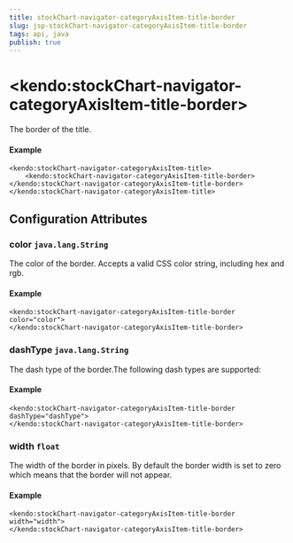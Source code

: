 ```yaml
---
title: stockChart-navigator-categoryAxisItem-title-border
slug: jsp-stockChart-navigator-categoryAxisItem-title-border
tags: api, java
publish: true
---
```


# \<kendo:stockChart-navigator-categoryAxisItem-title-border\>

The border of the title.

#### Example
    <kendo:stockChart-navigator-categoryAxisItem-title>
        <kendo:stockChart-navigator-categoryAxisItem-title-border></kendo:stockChart-navigator-categoryAxisItem-title-border>
    </kendo:stockChart-navigator-categoryAxisItem-title>

## Configuration Attributes

### color `java.lang.String`

The color of the border. Accepts a valid CSS color string, including hex and rgb.

#### Example
    <kendo:stockChart-navigator-categoryAxisItem-title-border color="color">
    </kendo:stockChart-navigator-categoryAxisItem-title-border>

### dashType `java.lang.String`

The dash type of the border.The following dash types are supported:

#### Example
    <kendo:stockChart-navigator-categoryAxisItem-title-border dashType="dashType">
    </kendo:stockChart-navigator-categoryAxisItem-title-border>

### width `float`

The width of the border in pixels. By default the border width is set to zero which means that the border will not appear.

#### Example
    <kendo:stockChart-navigator-categoryAxisItem-title-border width="width">
    </kendo:stockChart-navigator-categoryAxisItem-title-border>

